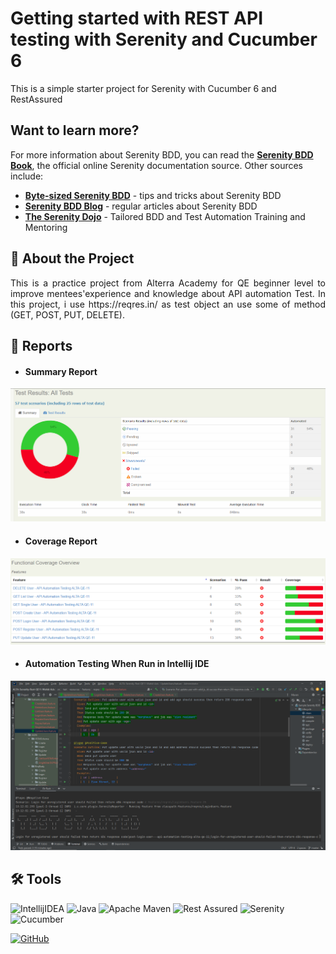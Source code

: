 # Getting started with REST API testing with Serenity and Cucumber 6

This is a simple starter project for Serenity with Cucumber 6 and RestAssured

## Want to learn more?
For more information about Serenity BDD, you can read the [**Serenity BDD Book**](https://serenity-bdd.github.io/theserenitybook/latest/index.html), the official online Serenity documentation source. Other sources include:
* **[Byte-sized Serenity BDD](https://www.youtube.com/channel/UCav6-dPEUiLbnu-rgpy7_bw/featured)** - tips and tricks about Serenity BDD
* [**Serenity BDD Blog**](https://johnfergusonsmart.com/category/serenity-bdd/) - regular articles about Serenity BDD
* [**The Serenity Dojo**](https://www.serenity-dojo.com) - Tailored BDD and Test Automation Training and Mentoring

## 📑 About the Project

<p align="justify">This is a practice project from Alterra Academy for QE beginner level to improve mentees'experience and knowledge about API automation Test. In this project, i use https://reqres.in/ as test object an use some of method (GET, POST, PUT, DELETE).</p>


## 📝 Reports

* #### Summary Report
![report-api-summary](https://github.com/WahidAzis/ALTA-Serenity-Rest-QE11-Wahid-Azis/blob/master/Result-1.PNG)

* #### Coverage Report
![report-api-cpverage](https://github.com/WahidAzis/ALTA-Serenity-Rest-QE11-Wahid-Azis/blob/master/Result-2.PNG)

* #### Automation Testing When Run in Intellij IDE
![report-api-runningtest](https://github.com/WahidAzis/ALTA-Serenity-Rest-QE11-Wahid-Azis/blob/master/Result-3.PNG)

## 🛠 Tools

![IntellijIDEA](https://img.shields.io/badge/IntelliJIDEA-000000.svg?style=for-the-badge&logo=intellij-idea&logoColor=white)
![Java](https://img.shields.io/badge/java-%23ED8B00.svg?style=for-the-badge&logo=java&logoColor=white)
![Apache Maven](https://img.shields.io/badge/Apache%20Maven-C71A36?style=for-the-badge&logo=Apache%20Maven&logoColor=white)
![Rest Assured](https://img.shields.io/badge/-rest%20assured-000000?style=for-the-badge&logo=rest-assured&logoColor=black)
![Serenity](https://img.shields.io/badge/-serenity-16a67a?style=for-the-badge&logo=serenity&logoColor=black)
![Cucumber](https://img.shields.io/badge/-cucumber-4bc47b?style=for-the-badge&logo=cucumber&logoColor=black)

[![GitHub](https://img.shields.io/badge/-WahidAzis-white?style=for-the-badge&logo=github&logoColor=black)](https://github.com/WahidAzis)

